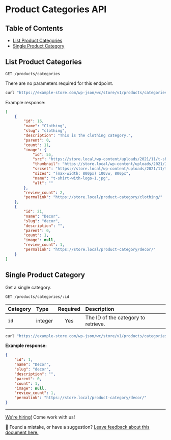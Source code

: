 # Product Categories API <!-- omit in toc -->

## Table of Contents <!-- omit in toc -->

-   [List Product Categories](#list-product-categories)
-   [Single Product Category](#single-product-category)

## List Product Categories

```http
GET /products/categories
```

There are no parameters required for this endpoint.

```sh
curl "https://example-store.com/wp-json/wc/store/v1/products/categories"
```

Example response:

```json
[
	{
		"id": 16,
		"name": "Clothing",
		"slug": "clothing",
		"description": "This is the clothing category.",
		"parent": 0,
		"count": 11,
		"image": {
			"id": 55,
			"src": "https://store.local/wp-content/uploads/2021/11/t-shirt-with-logo-1.jpg",
			"thumbnail": "https://store.local/wp-content/uploads/2021/11/t-shirt-with-logo-1-324x324.jpg",
			"srcset": "https://store.local/wp-content/uploads/2021/11/t-shirt-with-logo-1.jpg 800w, https://store.local/wp-content/uploads/2021/11/t-shirt-with-logo-1-324x324.jpg 324w, https://store.local/wp-content/uploads/2021/11/t-shirt-with-logo-1-100x100.jpg 100w, https://store.local/wp-content/uploads/2021/11/t-shirt-with-logo-1-416x416.jpg 416w, https://store.local/wp-content/uploads/2021/11/t-shirt-with-logo-1-300x300.jpg 300w, https://store.local/wp-content/uploads/2021/11/t-shirt-with-logo-1-150x150.jpg 150w, https://store.local/wp-content/uploads/2021/11/t-shirt-with-logo-1-768x768.jpg 768w",
			"sizes": "(max-width: 800px) 100vw, 800px",
			"name": "t-shirt-with-logo-1.jpg",
			"alt": ""
		},
		"review_count": 2,
		"permalink": "https://store.local/product-category/clothing/"
	},
	{
		"id": 21,
		"name": "Decor",
		"slug": "decor",
		"description": "",
		"parent": 0,
		"count": 1,
		"image": null,
		"review_count": 1,
		"permalink": "https://store.local/product-category/decor/"
	}
]
```

## Single Product Category

Get a single category.

```http
GET /products/categories/:id
```

| Category | Type    | Required | Description                         |
| :------- | :------ | :------: | :---------------------------------- |
| `id`     | integer |   Yes    | The ID of the category to retrieve. |

```sh
curl "https://example-store.com/wp-json/wc/store/v1/products/categories/1"
```

**Example response:**

```json
{
	"id": 1,
	"name": "Decor",
	"slug": "decor",
	"description": "",
	"parent": 0,
	"count": 1,
	"image": null,
	"review_count": 1,
	"permalink": "https://store.local/product-category/decor/"
}
```

<!-- FEEDBACK -->

---

[We're hiring!](https://woocommerce.com/careers/) Come work with us!

🐞 Found a mistake, or have a suggestion? [Leave feedback about this document here.](https://github.com/woocommerce/woocommerce-blocks/issues/new?assignees=&labels=type%3A+documentation&template=--doc-feedback.md&title=Feedback%20on%20./src/StoreApi/docs/product-categories.md)

<!-- /FEEDBACK -->
